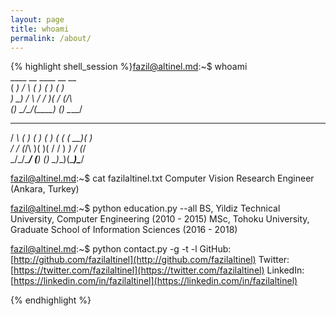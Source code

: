 ```yaml
---
layout: page
title: whoami
permalink: /about/
---
```


{% highlight shell_session %}fazil@altinel.md:~$ whoami      
       ____   __   ____   __   __         
      (  __) / _\ (__  ) (  ) (  )        
       ) _) /    \ / _/   )(  / (_/\      
      (__)  \_/\_/(____) (__) \____/      
  __   __    ____   __   __ _  ____  __   
 / _\ (  )  (_  _) (  ) (  ( \(  __)(  )  
/    \/ (_/\  )(    )(  /    / ) _) / (_/\
\_/\_/\____/ (__)  (__) \_)__)(____)\____/

fazil@altinel.md:~$ cat fazilaltinel.txt
Computer Vision Research Engineer
(Ankara, Turkey)

fazil@altinel.md:~$ python education.py --all
BS, Yildiz Technical University, Computer Engineering (2010 - 2015)
MSc, Tohoku University, Graduate School of Information Sciences (2016 - 2018)


fazil@altinel.md:~$ python contact.py -g -t -l
GitHub: [http://github.com/fazilaltinel](http://github.com/fazilaltinel)
Twitter: [https://twitter.com/fazilaltinel](https://twitter.com/fazilaltinel)
LinkedIn: [https://linkedin.com/in/fazilaltinel](https://linkedin.com/in/fazilaltinel)

{% endhighlight %}

<!--- ASCII graphic is generated using http://patorjk.com/software/taag/ --->
